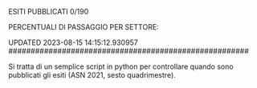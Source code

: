 ESITI PUBBLICATI 0/190 

PERCENTUALI DI PASSAGGIO PER SETTORE:

UPDATED 2023-08-15 14:15:12.930957
###################################################### 

Si tratta di un semplice script in python per controllare quando sono pubblicati gli esiti (ASN 2021, sesto quadrimestre).

